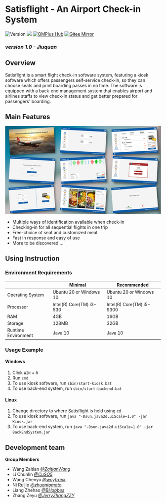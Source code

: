 # Satisflight - An Airport Check-in System


![Version](https://img.shields.io/badge/Version-1.0-green)
![](https://img.shields.io/github/repo-size/JerryZhangZZY/EBU6304-2021-Software-Engineering-Group-111)
[![QMPlus Hub](https://img.shields.io/badge/QMPlus%20Hub-here-orange)](https://hub.qmplus.qmul.ac.uk/group/ebu6304-2022-software-engin-35)
[![Gitee Mirror](https://img.shields.io/badge/Gitee%20Mirror-here-red)](https://gitee.com/jerryzhangzzy/EBU6304-2021-Software-Engineering-Group-111)

### *version 1.0 - Jiuquan*

## Overview

Satisflight is a smart flight check-in software system, featuring a kiosk software which offers passengers self-service check-in, so they can choose seats and print boarding passes in no time. The software is equipped with a back-end management system that enables airport and airlines staffs to view check-in status and get better prepared for passengers' boarding.

## Main Features

![v1 GUI](Docs/v1.0%20GUI.jpg)
- Multiple ways of identification available when check-in
- Checking-in for all sequential flights in one trip
- Free-choice of seat and customized meal
- Fast in response and easy of use
- More to be discovered ...

## Using Instruction

### Environment Requirements

|    |Minimal|Recommended|
|----|-------|-----------|
|Operating System|Ubuntu 20 or Windows 10| Ubuntu 20 or Windows 10|
|Processor|Intel(R) Core(TM) i3-530|Intel(R) Core(TM) i5-9300|
|RAM|4GB|16GB|
|Storage|128MB|32GB|
|Runtime Environment|Java 10|Java 10|

### Usage Example

#### Windows

1. Click `WIN` + `R`
2. Run `cmd`
3. To use kiosk software, run `sbin/start-kiosk.bat`
4. To use back-end system, run `sbin/start-backend.bat`

#### Linux

1. Change directory to where Satisflight is held using `cd`
2. To use kiosk software, run `java "-Dsun.java2d.uiScale=1.0" -jar Kiosk.jar`
3. To use back-end system, run `java "-Dsun.java2d.uiScale=1.0" -jar BackEndSystem.jar`

## Development team

**Group Members**
- Wang Zaitian [*@ZaitianWang*](https://github.com/ZaitianWang)
- Li Chunlin [*@CuSO5*](https://github.com/CuSO5)
- Wang Chenyu [*@wcyfrank*](https://github.com/wcyfrank)
- Ni Ruijie [*@zhuantomato*](https://github.com/zhuantomato)
- Liang Zhehao [*@BHobbes*](https://github.com/BHobbes)
- Zhang Zeyu [*@JerryZhangZZY*](https://github.com/JerryZhangZZY)
